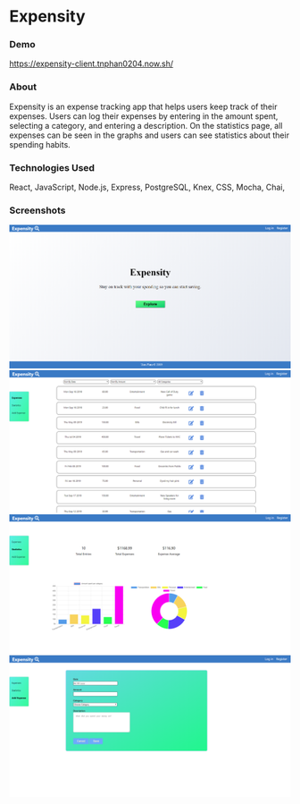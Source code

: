# Expensity

### Demo
https://expensity-client.tnphan0204.now.sh/

### About
Expensity is an expense tracking app that helps users keep track of their expenses. Users can log their expenses by entering in the amount spent, selecting a category, and entering a description. On the statistics page, all expenses can be seen in the graphs and users can see statistics about their spending habits.


### Technologies Used
React, JavaScript, Node.js, Express, PostgreSQL, Knex, CSS, Mocha, Chai, 

### Screenshots
![](./src/Images/expensity1.png)
![](./src/Images/expensity2.png)
![](./src/Images/expensity3.png)
![](./src/Images/expensity4.png)
